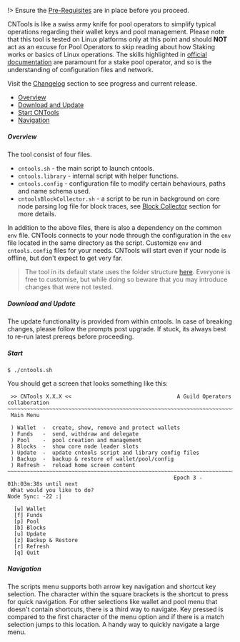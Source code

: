 !> Ensure the [Pre-Requisites](../basics.md#pre-requisites) are in place before you proceed.

CNTools is like a swiss army knife for pool operators to simplify typical operations regarding their wallet keys and pool management. Please note that this tool is tested on Linux platforms only at this point and should **NOT** act as an excuse for Pool Operators to skip reading about how Staking works or basics of Linux operations. The skills highlighted in [official documentation](https://docs.cardano.org/en/latest/getting-started/stake-pool-operators/prerequisites.html) are paramount for a stake pool operator, and so is the understanding of configuration files and network.

Visit the [Changelog](../Scripts/cntools-changelog.md) section to see progress and current release.

* [Overview](#overview)
* [Download and Update](#download-and-update)
* [Start CNTools](#start)
* [Navigation](#navigation)

##### Overview
The tool consist of four files.  
* `cntools.sh` - the main script to launch cntools.
* `cntools.library` - internal script with helper functions.
* `cntools.config` - configuration file to modify certain behaviours, paths and name schema used.
* `cntoolsBlockCollector.sh` - a script to be run in background on core node parsing log file for block traces, see [Block Collector](../Scripts/cntools-blocks.md) section for more details.

In addition to the above files, there is also a dependency on the common `env` file. CNTools connects to your node through the configuration in the `env` file located in the same directory as the script. Customize `env` and `cntools.config` files for your needs. CNTools will start even if your node is offline, but don't expect to get very far.

> The tool in its default state uses the folder structure [here](../basics.md#folder-structure). Everyone is free to customise, but while doing so beware that you may introduce changes that were not tested.

##### Download and Update

The update functionality is provided from within cntools. In case of breaking changes, please follow the prompts post upgrade. If stuck, its always best to re-run latest prereqs before proceeding.

##### Start
`$ ./cntools.sh`

You should get a screen that looks something like this:
```
 >> CNTools X.X.X <<                                 A Guild Operators collaboration
~~~~~~~~~~~~~~~~~~~~~~~~~~~~~~~~~~~~~~~~~~~~~~~~~~~~~~~~~~~~~~~~~~~~~~~~~~~~~~~~~~~~
 Main Menu

 ) Wallet  -  create, show, remove and protect wallets
 ) Funds   -  send, withdraw and delegate
 ) Pool    -  pool creation and management
 ) Blocks  -  show core node leader slots
 ) Update  -  update cntools script and library config files
 ) Backup  -  backup & restore of wallet/pool/config
 ) Refresh -  reload home screen content
~~~~~~~~~~~~~~~~~~~~~~~~~~~~~~~~~~~~~~~~~~~~~~~~~~~~~~~~~~~~~~~~~~~~~~~~~~~~~~~~~~~~
                                                    Epoch 3 - 01h:03m:38s until next
 What would you like to do?                                        Node Sync: -22 :|

  [w] Wallet
  [f] Funds
  [p] Pool
  [b] Blocks
  [u] Update
  [z] Backup & Restore
  [r] Refresh
  [q] Quit
```

##### Navigation
The scripts menu supports both arrow key navigation and shortcut key selection. The character within the square brackets is the shortcut to press for quick navigation. For other selections like wallet and pool menu that doesn't contain shortcuts, there is a third way to navigate. Key pressed is compared to the first character of the menu option and if there is a match selection jumps to this location. A handy way to quickly navigate a large menu. 
